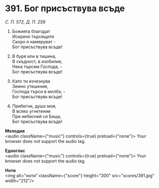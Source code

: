 # 391. Бог присъствува всъде  

*С. П. 572, Д. П. 259*  

1. Божията благодат  
Искрено търсящите  
Скоро я намеруват -  
Бог присъствува всъде!  

2. В буря или в тишина,  
В скъдност, в изобилие,  
Нека търсим Господа, -  
Бог присъствува всъде!  

3. Като ти изчезнува  
Земно утешение,  
Господа търси в молба, -  
Бог присъствува всъде!  

4. Прибегни, душо моя,  
В всяко угнетение  
При небесний си Баща,  
Бог присъствува всъде!  

__Мелодия__  
<audio className={"music"} controls={true} preload={"none"}><source src="mp3/391.mp3" type="audio/mpeg"/>
Your browser does not support the audio tag.
</audio>  

__Едноглас__  
<audio className={"music"} controls={true} preload={"none"}><source src="transp/391.mp3" type="audio/mpeg"/>
Your browser does not support the audio tag.
</audio>  

__Ноти__  
<img alt="ноти" className={"score"} height="300" src="scores/391.jpg" width="212"/>
